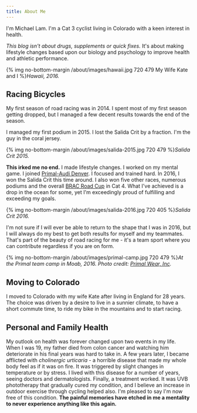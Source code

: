 ```yaml
---
title: About Me
---
```


I'm Michael Lam. I'm a Cat 3 cyclist living in Colorado with a keen interest in health.

*This blog isn't about drugs, supplements or quick fixes.* It's about making lifestyle changes based upon our biology and psychology to improve health and athletic performance.

{% img no-bottom-margin /about/images/hawaii.jpg 720 479 My Wife Kate and I %}*Hawaii, 2016.*

## Racing Bicycles

My first season of road racing was in 2014. I spent most of my first season getting dropped, but I managed a few decent results towards the end of the season.

I managed my first podium in 2015. I lost the Salida Crit by a fraction. I'm the guy in the coral jersey.

{% img no-bottom-margin /about/images/salida-2015.jpg 720 479 %}*Salida Crit 2015.*

**This irked me no end.** I made lifestyle changes. I worked on my mental game. I joined [Primal-Audi Denver](http://hartracing.org/). I focused and trained hard. In 2016, I won the Salida Crit this time around. I also won five other races, numerous podiums and the overall [BRAC Road Cup](https://www.coloradocycling.org/bar/menu) in Cat 4. What I've achieved is a drop in the ocean for some, yet I'm exceedingly proud of fulfilling and exceeding my goals.

{% img no-bottom-margin /about/images/salida-2016.jpg 720 405 %}*Salida Crit 2016.*

I'm not sure if I will ever be able to return to the shape that I was in 2016, but I will always do my best to get both results for myself and my teammates. That's part of the beauty of road racing for me - it's a team sport where you can contribute regardless if you are on form.

{% img no-bottom-margin /about/images/primal-camp.jpg 720 479 %}*At the Primal team camp in Moab, 2016. Photo credit: [Primal Wear, Inc](https://www.primalwear.com/).*

## Moving to Colorado

I moved to Colorado with my wife Kate after living in England for 28 years. The choice was driven by a desire to live in a sunnier climate, to have a short commute time, to ride my bike in the mountains and to start racing. 

## Personal and Family Health

My outlook on health was forever changed upon two events in my life. When I was 19, my father died from colon cancer and watching him deteriorate in his final years was hard to take in. A few years later, I became afflicted with *cholinergic urticaria* - a horrible disease that made my whole body feel as if it was on fire. It was triggered by slight changes in temperature or by stress. I lived with this disease for a number of years, seeing doctors and dermatologists. Finally, a treatment worked. It was UVB phototherapy that gradually cured my condition, and I believe an increase in outdoor exercise through cycling helped also. I'm pleased to say I'm now free of this condition. **The painful memories have etched in me a mentality to never experience anything like this again.** 



